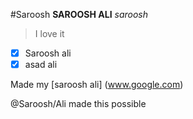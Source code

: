 #Saroosh
__SAROOSH ALI__
*saroosh*

> I love it

- [x] Saroosh ali
- [x] asad ali

Made my [saroosh ali] (www.google.com) 

@Saroosh/Ali made this possible 

